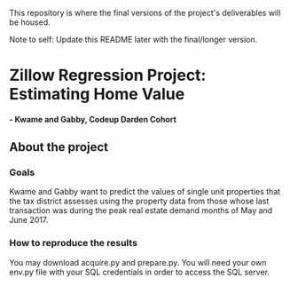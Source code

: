 This repository is where the final versions of the project's deliverables will be housed.

Note to self: Update this README later with the final/longer version.

<h1 style= 'font: chalkduster'>Zillow Regression Project: Estimating Home Value </h1>
<h4> - Kwame and Gabby, Codeup Darden Cohort</h4>
<h2> About the project</h2>
<h3>Goals</h3>
Kwame and Gabby want to predict the values of single unit properties that the tax district assesses using the property data from those whose last transaction was during the peak real estate demand months of May and June 2017.
<h3>How to reproduce the results</h3>
You may download acquire.py and prepare.py. You will need your own env.py file with your SQL credentials in order to access the SQL server.
